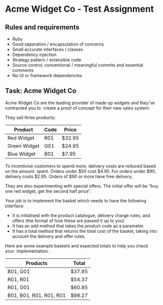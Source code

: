 # Acme Widget Co - Test Assignment

## Rules and requirements

- Ruby  
- Good separation / encapsulation of concerns  
- Small accurate interfaces / classes  
- Dependency injection  
- Strategy pattern / extensible code  
- Source control, conventional / meaningful commits and essential comments  
- No UI or framework dependencies

## Task: Acme Widget Co  

Acme Widget Co are the leading provider of made up widgets and they’ve contracted you to  create a proof of concept for their new sales system.  

They sell three products:

| Product      | Code | Price  |
| ------------ | ---- | ------ |
| Red Widget   | R01  | $32.95 |
| Green Widget | G01  | $24.95 |
| Blue Widget  | B01  | $7.95  |

To incentivise customers to spend more, delivery costs are reduced based on the amount  spent. Orders under $50 cost $4.95. For orders under $90, delivery costs $2.95. Orders of $90 or more have free delivery.  

They are also experimenting with special offers. The initial offer will be “buy one red widget, get the second half price”.  

Your job is to implement the basket which needs to have the following interface:

- It is initialised with the product catalogue, delivery charge rules, and offers (the format of how these are passed it up to you)
- It has an add method that takes the product code as a parameter.
- It has a total method that returns the total cost of the basket, taking into account the delivery and offer rules.

Here are some example baskets and expected totals to help you check your  implementation.  

| Products                | Total  |
| ----------------------- | ------ |
| B01, G01                | $37.85 |
| R01, R01                | $54.37 |
| R01, G01                | $60.85 |
| B01, B01, R01, R01, R01 | $98.27 |
